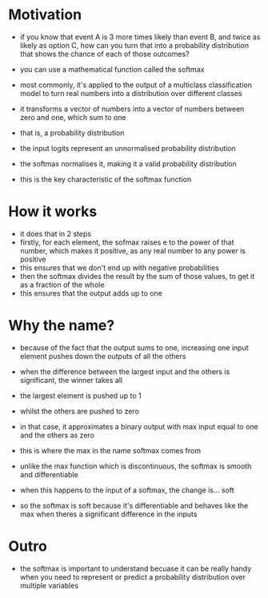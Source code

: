 # Motivation

- if you know that event A is 3 more times likely than event B, and twice as likely as option C, how can you turn that into a probability distribution that shows the chance of each of those outcomes?

- you can use a mathematical function called the softmax

- most commonly, it's applied to the output of a multiclass classification model to turn real numbers into a distribution over different classes

- it transforms a vector of numbers into a vector of numbers between zero and one, which sum to one
- that is, a probability distribution
- the input logits represent an unnormalised probability distribution
- the softmax normalises it, making it a valid probability distribution
- this is the key characteristic of the softmax function

# How it works

- it does that in 2 steps
- firstly, for each element, the sofmax raises e to the power of that number, which makes it positive, as any real number to any power is positive
- this ensures that we don't end up with negative probabilities
- then the softmax divides the result by the sum of those values, to get it as a fraction of the whole
- this ensures that the output adds up to one

# Why the name?

- because of the fact that the output sums to one, increasing one input element pushes down the outputs of all the others
- when the difference between the largest input and the others is significant, the winner takes all
- the largest element is pushed up to 1
- whilst the others are pushed to zero

- in that case, it approximates a binary output with max input equal to one and the others as zero
- this is where the max in the name softmax comes from

- unlike the max function which is discontinuous, the softmax is smooth and differentiable
- when this happens to the input of a softmax, the change is... soft

- so the softmax is soft because it's differentiable and behaves like the max when theres a significant difference in the inputs

# Outro

- the softmax is important to understand becuase it can be really handy when you need to represent or predict a probability distribution over multiple variables
